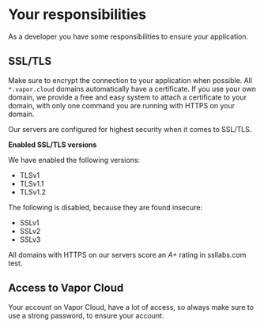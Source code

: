 # Your responsibilities

As a developer you have some responsibilities to ensure your application.

## SSL/TLS

Make sure to encrypt the connection to your application when possible. All `*.vapor.cloud` domains automatically have a certificate. If you use your own domain, we provide a free and easy system to attach a certificate to your domain, with only one command you are running with HTTPS on your domain.

Our servers are configured for highest security when it comes to SSL/TLS.

**Enabled SSL/TLS versions**

We have enabled the following versions:

- TLSv1
- TLSv1.1
- TLSv1.2

The following is disabled, because they are found insecure:

- SSLv1
- SSLv2
- SSLv3

All domains with HTTPS on our servers score an *A+* rating in ssllabs.com test.

## Access to Vapor Cloud

Your account on Vapor Cloud, have a lot of access, so always make sure to use a strong password, to ensure your account.
